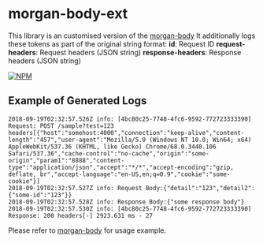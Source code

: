 # morgan-body-ext

This library is an customised version of the [morgan-body](https://github.com/sirrodgepodge/morgan-body)
It additionally logs these tokens as part of the original string format:
**id**: Request ID
**request-headers**: Request headers (JSON string)
**response-headers**: Response headers (JSON string)

[![NPM][nodei-image]][nodei-url]

## Example of Generated Logs
```
2018-09-19T02:32:57.526Z info: [4bc80c25-7748-4fc6-9592-772723333390] Request: POST /sample?test=123 headers[{"host":"somehost:4000","connection":"keep-alive","content-length":"457","user-agent":"Mozilla/5.0 (Windows NT 10.0; Win64; x64) AppleWebKit/537.36 (KHTML, like Gecko) Chrome/68.0.3440.106 Safari/537.36","cache-control":"no-cache","origin":"some-origin","param1":"8888","content-type":"application/json","accept":"*/*","accept-encoding":"gzip, deflate, br","accept-language":"en-US,en;q=0.9","cookie":"some-cookie"}]
2018-09-19T02:32:57.527Z info: Request Body:{"detail":"123","detail2":{"some-id":"123"}}
2018-09-19T02:32:57.528Z info: Response Body:{"some response body"}
2018-09-19T02:32:57.530Z info: [4bc80c25-7748-4fc6-9592-772723333390] Response: 200 headers[-] 2923.631 ms - 27
```

Please refer to [morgan-body](https://github.com/sirrodgepodge/morgan-body) for usage example.

[nodei-image]: https://nodei.co/npm/morgan-body-ext.png?downloads=true&downloadRank=true&stars=true
[nodei-url]: https://www.npmjs.com/package/morgan-body-ext
